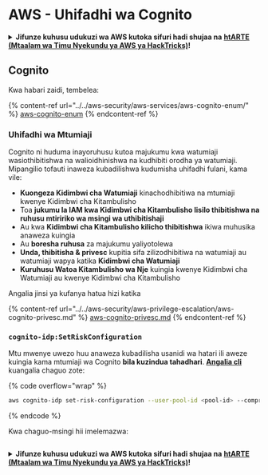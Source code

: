 # AWS - Uhifadhi wa Cognito

<details>

<summary><strong>Jifunze kuhusu udukuzi wa AWS kutoka sifuri hadi shujaa na</strong> <a href="https://training.hacktricks.xyz/courses/arte"><strong>htARTE (Mtaalam wa Timu Nyekundu ya AWS ya HackTricks)</strong></a><strong>!</strong></summary>

Njia nyingine za kusaidia HackTricks:

* Ikiwa unataka kuona **kampuni yako ikitangazwa kwenye HackTricks** au **kupakua HackTricks kwa PDF** Angalia [**MIPANGO YA USAJILI**](https://github.com/sponsors/carlospolop)!
* Pata [**bidhaa rasmi za PEASS & HackTricks**](https://peass.creator-spring.com)
* Gundua [**Familia ya PEASS**](https://opensea.io/collection/the-peass-family), mkusanyiko wetu wa [**NFTs**](https://opensea.io/collection/the-peass-family) ya kipekee
* **Jiunge na** 💬 [**Kikundi cha Discord**](https://discord.gg/hRep4RUj7f) au kikundi cha [**telegram**](https://t.me/peass) au **tufuate** kwenye **Twitter** 🐦 [**@hacktricks_live**](https://twitter.com/hacktricks_live)**.**
* **Shiriki mbinu zako za udukuzi kwa kuwasilisha PRs kwa** [**HackTricks**](https://github.com/carlospolop/hacktricks) na [**HackTricks Cloud**](https://github.com/carlospolop/hacktricks-cloud) repos za github.

</details>

## Cognito

Kwa habari zaidi, tembelea:

{% content-ref url="../../aws-security/aws-services/aws-cognito-enum/" %}
[aws-cognito-enum](../../aws-security/aws-services/aws-cognito-enum/)
{% endcontent-ref %}

### Uhifadhi wa Mtumiaji

Cognito ni huduma inayoruhusu kutoa majukumu kwa watumiaji wasiothibitishwa na walioidhinishwa na kudhibiti orodha ya watumiaji. Mipangilio tofauti inaweza kubadilishwa kudumisha uhifadhi fulani, kama vile:

* **Kuongeza Kidimbwi cha Watumiaji** kinachodhibitiwa na mtumiaji kwenye Kidimbwi cha Kitambulisho
* Toa **jukumu la IAM kwa Kidimbwi cha Kitambulisho lisilo thibitishwa na ruhusu mtiririko wa msingi wa uthibitishaji**
* Au kwa **Kidimbwi cha Kitambulisho kilicho thibitishwa** ikiwa muhusika anaweza kuingia
* Au **boresha ruhusa** za majukumu yaliyotolewa
* **Unda, thibitisha & privesc** kupitia sifa zilizodhibitiwa na watumiaji au watumiaji wapya katika **Kidimbwi cha Watumiaji**
* **Kuruhusu Watoa Kitambulisho wa Nje** kuingia kwenye Kidimbwi cha Watumiaji au kwenye Kidimbwi cha Kitambulisho

Angalia jinsi ya kufanya hatua hizi katika

{% content-ref url="../../aws-security/aws-privilege-escalation/aws-cognito-privesc.md" %}
[aws-cognito-privesc.md](../../aws-security/aws-privilege-escalation/aws-cognito-privesc.md)
{% endcontent-ref %}

### `cognito-idp:SetRiskConfiguration`

Mtu mwenye uwezo huu anaweza kubadilisha usanidi wa hatari ili aweze kuingia kama mtumiaji wa Cognito **bila kuzindua tahadhari**. [**Angalia cli**](https://docs.aws.amazon.com/cli/latest/reference/cognito-idp/set-risk-configuration.html) kuangalia chaguo zote:

{% code overflow="wrap" %}
```bash
aws cognito-idp set-risk-configuration --user-pool-id <pool-id> --compromised-credentials-risk-configuration EventFilter=SIGN_UP,Actions={EventAction=NO_ACTION}
```
{% endcode %}

Kwa chaguo-msingi hii imelemazwa:

<figure><img src="https://lh6.googleusercontent.com/EOiM0EVuEgZDfW3rOJHLQjd09-KmvraCMssjZYpY9sVha6NcxwUjStrLbZxAT3D3j9y08kd5oobvW8a2fLUVROyhkHaB1OPhd7X6gJW3AEQtlZM62q41uYJjTY1EJ0iQg6Orr1O7yZ798EpIJ87og4Tbzw=s2048" alt=""><figcaption></figcaption></figure>

<details>

<summary><strong>Jifunze kuhusu udukuzi wa AWS kutoka sifuri hadi shujaa na</strong> <a href="https://training.hacktricks.xyz/courses/arte"><strong>htARTE (Mtaalam wa Timu Nyekundu ya AWS ya HackTricks)</strong></a><strong>!</strong></summary>

Njia nyingine za kusaidia HackTricks:

* Ikiwa unataka kuona **kampuni yako ikitangazwa kwenye HackTricks** au **kupakua HackTricks kwa PDF** Angalia [**MIPANGO YA KUJIUNGA**](https://github.com/sponsors/carlospolop)!
* Pata [**bidhaa rasmi za PEASS & HackTricks**](https://peass.creator-spring.com)
* Gundua [**Familia ya PEASS**](https://opensea.io/collection/the-peass-family), mkusanyiko wetu wa [**NFTs**](https://opensea.io/collection/the-peass-family) ya kipekee
* **Jiunge na** 💬 [**Kikundi cha Discord**](https://discord.gg/hRep4RUj7f) au kikundi cha [**telegram**](https://t.me/peass) au **tufuate** kwenye **Twitter** 🐦 [**@hacktricks_live**](https://twitter.com/hacktricks_live)**.**
* **Shiriki mbinu zako za udukuzi kwa kuwasilisha PRs kwa** [**HackTricks**](https://github.com/carlospolop/hacktricks) na [**HackTricks Cloud**](https://github.com/carlospolop/hacktricks-cloud) repos za github.

</details>
